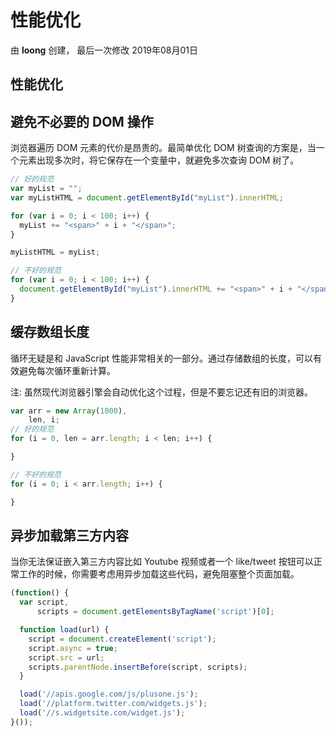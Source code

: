 # 性能优化

由 **loong** 创建， 最后一次修改 2019年08月01日

## 性能优化

## 避免不必要的 DOM 操作

浏览器遍历 DOM 元素的代价是昂贵的。最简单优化 DOM 树查询的方案是，当一个元素出现多次时，将它保存在一个变量中，就避免多次查询 DOM 树了。

```javascript
// 好的规范
var myList = "";
var myListHTML = document.getElementById("myList").innerHTML;

for (var i = 0; i < 100; i++) {
  myList += "<span>" + i + "</span>";
}

myListHTML = myList;

// 不好的规范
for (var i = 0; i < 100; i++) {
  document.getElementById("myList").innerHTML += "<span>" + i + "</span>";
}
```

## 缓存数组长度

循环无疑是和 JavaScript 性能非常相关的一部分。通过存储数组的长度，可以有效避免每次循环重新计算。

注: 虽然现代浏览器引擎会自动优化这个过程，但是不要忘记还有旧的浏览器。

```javascript
var arr = new Array(1000),
    len, i;
// 好的规范
for (i = 0, len = arr.length; i < len; i++) {

}

// 不好的规范
for (i = 0; i < arr.length; i++) {

}
```

## 异步加载第三方内容

当你无法保证嵌入第三方内容比如 Youtube 视频或者一个 like/tweet 按钮可以正常工作的时候，你需要考虑用异步加载这些代码，避免阻塞整个页面加载。

```javascript
(function() {
  var script,
      scripts = document.getElementsByTagName('script')[0];

  function load(url) {
    script = document.createElement('script');
    script.async = true;
    script.src = url;
    scripts.parentNode.insertBefore(script, scripts);
  }

  load('//apis.google.com/js/plusone.js');
  load('//platform.twitter.com/widgets.js');
  load('//s.widgetsite.com/widget.js');
}());
```

